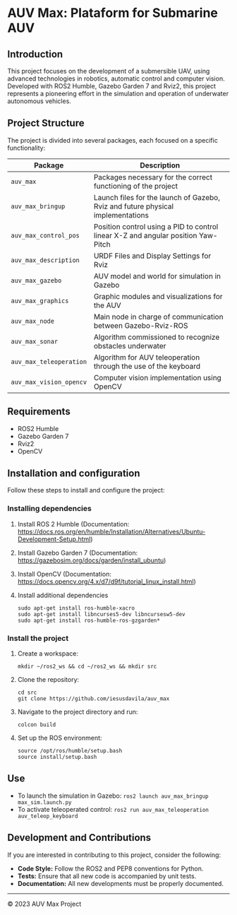 # AUV Max: Plataform for Submarine AUV

## Introduction
This project focuses on the development of a submersible UAV, using advanced technologies in robotics, automatic control and computer vision. Developed with ROS2 Humble, Gazebo Garden 7 and Rviz2, this project represents a pioneering effort in the simulation and operation of underwater autonomous vehicles.

## Project Structure
The project is divided into several packages, each focused on a specific functionality:


| Package | Description |
| --- | --- |
| `auv_max` | Packages necessary for the correct functioning of the project |
| `auv_max_bringup` | Launch files for the launch of Gazebo, Rviz and future physical implementations |
| `auv_max_control_pos` | Position control using a PID to control linear X-Z and angular position Yaw-Pitch |
| `auv_max_description` | URDF Files and Display Settings for Rviz |
| `auv_max_gazebo` | AUV model and world for simulation in Gazebo |
| `auv_max_graphics` | Graphic modules and visualizations for the AUV |
| `auv_max_node` | Main node in charge of communication between Gazebo-Rviz-ROS |
| `auv_max_sonar` | Algorithm commissioned to recognize obstacles underwater |
| `auv_max_teleoperation` | Algorithm for AUV teleoperation through the use of the keyboard |
| `auv_max_vision_opencv` | Computer vision implementation using OpenCV |

## Requirements
- ROS2 Humble
- Gazebo Garden 7
- Rviz2
- OpenCV

## Installation and configuration
Follow these steps to install and configure the project:

### Installing dependencies

1. Install ROS 2 Humble (Documentation: https://docs.ros.org/en/humble/Installation/Alternatives/Ubuntu-Development-Setup.html)

2. Install Gazebo Garden 7 (Documentation: https://gazebosim.org/docs/garden/install_ubuntu)

3. Install OpenCV (Documentation: https://docs.opencv.org/4.x/d7/d9f/tutorial_linux_install.html)

4. Install additional dependencies
   
   ```
   sudo apt-get install ros-humble-xacro
   sudo apt-get install libncurses5-dev libncursesw5-dev
   sudo apt-get install ros-humble-ros-gzgarden*
   ```
### Install the project

1. Create a workspace:
   ```
   mkdir ~/ros2_ws && cd ~/ros2_ws && mkdir src  
   ```
3. Clone the repository:
   ```
   cd src
   git clone https://github.com/iesusdavila/auv_max
   ```
4. Navigate to the project directory and run:
   ```
   colcon build
   ```
5. Set up the ROS environment:
   ```
   source /opt/ros/humble/setup.bash
   source install/setup.bash
   ```

## Use
- To launch the simulation in Gazebo: `ros2 launch auv_max_bringup max_sim.launch.py`
- To activate teleoperated control: `ros2 run auv_max_teleoperation auv_teleop_keyboard`

## Development and Contributions
If you are interested in contributing to this project, consider the following:
- **Code Style:** Follow the ROS2 and PEP8 conventions for Python.
- **Tests:** Ensure that all new code is accompanied by unit tests.
- **Documentation:** All new developments must be properly documented.

---
© 2023 AUV Max Project
